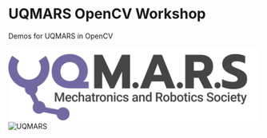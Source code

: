 # UQMARS OpenCV Workshop
Demos for UQMARS in OpenCV

![UQMARS](MARS-logo.png)
![UQMARS](OpenCV_Logo.png)
